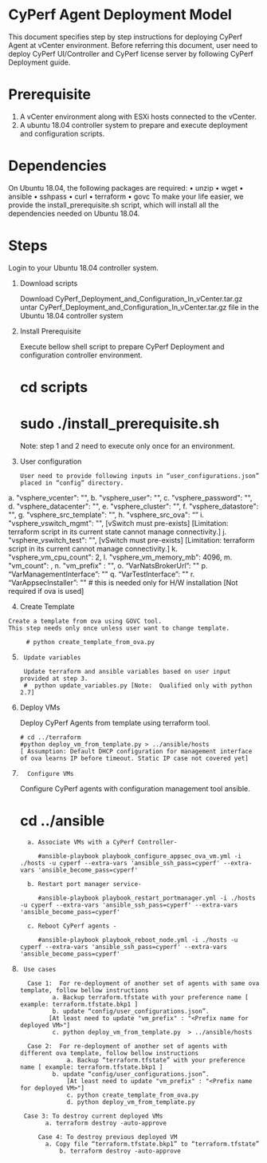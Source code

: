 CyPerf Agent Deployment Model
======================================
This document specifies step by step instructions for deploying CyPerf Agent at vCenter environment. Before referring this document, user need to deploy CyPerf UI/Controller and CyPerf license server by following CyPerf Deployment guide.  

Prerequisite
==================
1.	A vCenter environment along with ESXi hosts connected to the vCenter.
2.	A ubuntu 18.04 controller system to prepare and execute deployment and configuration scripts.

Dependencies
=================
On Ubuntu 18.04, the following packages are required:
•	unzip
•	wget
•	ansible
•	sshpass
•	curl
•	terraform
•	govc
To make your life easier, we provide the install_prerequisite.sh script, which will install all the dependencies needed on Ubuntu 18.04.

Steps
======
Login to your Ubuntu 18.04 controller system.

1.	Download scripts

	Download CyPerf_Deployment_and_Configuration_In_vCenter.tar.gz
	untar CyPerf_Deployment_and_Configuration_In_vCenter.tar.gz file in the Ubuntu 18.04 controller system

2.	Install Prerequisite 

	Execute bellow shell script to prepare CyPerf Deployment and configuration controller environment.
	# cd scripts
	# sudo  ./install_prerequisite.sh

	Note: step 1 and 2 need to execute only once for an environment.

3.	User configuration

        User need to provide following inputs in “user_configurations.json” placed in “config” directory.
a.	"vsphere_vcenter": "<vCenter IP>",
b.	"vsphere_user": "<vCenter username>",
c.	"vsphere_password": "<vCenter password>",
d.	"vsphere_datacenter": "<data center name>",
e.	"vsphere_cluster": "<cluser name>",
f.	"vsphere_datastore": "<data store name>",
g.	"vsphere_src_template": "<source template name>",
h.	"vsphere_src_ova": “<Full path of ova file>”
i.	"vsphere_vswitch_mgmt": "<vSwitch name>", [vSwitch must pre-exists] [Limitation:  terraform script in its current state cannot manage connectivity.]
j.	"vsphere_vswitch_test": "<vSwitch name>", [vSwitch must pre-exists] [Limitation:  terraform script in its current cannot manage connectivity.]
k.	"vsphere_vm_cpu_count": 2,
l.	"vsphere_vm_memory_mb": 4096,
m.	"vm_count": <number of VM want to deploy>,
n.	"vm_prefix" : "<Prefix name for deployed VM>",
o.	“VarNatsBrokerUrl”: "<CyPerf Controller IP>"
p.	“VarManagementInterface”: "<Management interface>"
q.	“VarTestInterface”: "<Test interface>"
r.	“VarAppsecInstaller”: "<CyPerf binary>" # this is needed only for H/W installation [Not required if ova is used]

4.	 Create Template 

	Create a template from ova using GOVC tool. 
	This step needs only once unless user want to change template.

    	 # python create_template_from_ova.py  

5.  	Update variables

      	Update terraform and ansible variables based on user input provided at step 3.
        #  python update_variables.py [Note:  Qualified only with python 2.7]

6. 	 Deploy VMs

	 Deploy CyPerf Agents from template using terraform tool.

         # cd ../terraform
         #python deploy_vm_from_template.py > ../ansible/hosts 
         [ Assumption: Default DHCP configuration for management interface of ova learns IP before timeout. Static IP case not covered yet]

7.       Configure VMs

	 Configure CyPerf agents with configuration management tool ansible.
	 # cd ../ansible

         a. Associate VMs with a CyPerf Controller-

            #ansible-playbook playbook_configure_appsec_ova_vm.yml -i ./hosts -u cyperf --extra-vars 'ansible_ssh_pass=cyperf' --extra-vars 'ansible_become_pass=cyperf'

         b. Restart port manager service-

            #ansible-playbook playbook_restart_portmanager.yml -i ./hosts -u cyperf --extra-vars 'ansible_ssh_pass=cyperf' --extra-vars 'ansible_become_pass=cyperf'

         c. Reboot CyPerf agents -

            #ansible-playbook playbook_reboot_node.yml -i ./hosts -u cyperf --extra-vars 'ansible_ssh_pass=cyperf' --extra-vars 'ansible_become_pass=cyperf'

8.  	Use cases

	     Case 1:  For re-deployment of another set of agents with same ova template, follow bellow instructions
        	    a. Backup terraform.tfstate with your preference name [ example: terraform.tfstate.bkp1 ]
       		    b. update “config/user_configurations.json”. 
       		   [At least need to update "vm_prefix" : "<Prefix name for deployed VM>"]
       		    c. python deploy_vm_from_template.py  > ../ansible/hosts

	     Case 2:  For re-deployment of another set of agents with different ova template, follow bellow instructions
             	    a. Backup “terraform.tfstate” with your preference name [ example: terraform.tfstate.bkp1 ]
      		    b. update “config/user_configurations.json”. 
                    [At least need to update "vm_prefix" : "<Prefix name for deployed VM>"]
                    c. python create_template_from_ova.py
                    d. python deploy_vm_from_template.py

	    Case 3: To destroy current deployed VMs
     		  a. terraform destroy -auto-approve

            Case 4: To destroy previous deployed VM
       		  a. Copy file “terraform.tfstate.bkp1” to “terraform.tfstate”
                  b. terraform destroy -auto-approve


